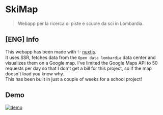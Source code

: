 # SkiMap
> Webapp per la ricerca di piste e scuole da sci in Lombardia.  

## [ENG] Info  
This webapp has been made with ✨ [nuxtjs](https://nuxtjs.org/).  
It uses SSR, fetches data from the `Open data lombardia` data center and visualizes them on a Google map. I've limited the Google Maps API to 50 requests per day so that I don't get a bill for this project, so if the map doesn't load you know why.  
This has been built in just a couple of weeks for a school project!  

## Demo
[![demo](https://img.youtube.com/vi/0MV_oBVunn0/0.jpg)](https://www.youtube.com/watch?v=0MV_oBVunn0)
